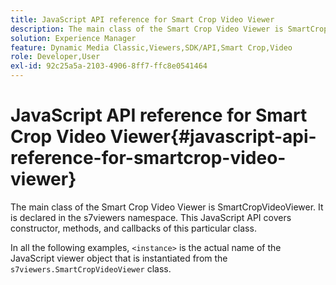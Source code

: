 ```yaml
---
title: JavaScript API reference for Smart Crop Video Viewer
description: The main class of the Smart Crop Video Viewer is SmartCropVideoViewer. It is declared in the s7viewers namespace. This JavaScript API covers constructor, methods, and callbacks of this particular class.
solution: Experience Manager
feature: Dynamic Media Classic,Viewers,SDK/API,Smart Crop,Video
role: Developer,User
exl-id: 92c25a5a-2103-4906-8ff7-ffc8e0541464
---
```

# JavaScript API reference for Smart Crop Video Viewer{#javascript-api-reference-for-smartcrop-video-viewer}

The main class of the Smart Crop Video Viewer is SmartCropVideoViewer. It is declared in the s7viewers namespace. This JavaScript API covers constructor, methods, and callbacks of this particular class.

In all the following examples, `<instance>` is the actual name of the JavaScript viewer object that is instantiated from the `s7viewers.SmartCropVideoViewer` class.
